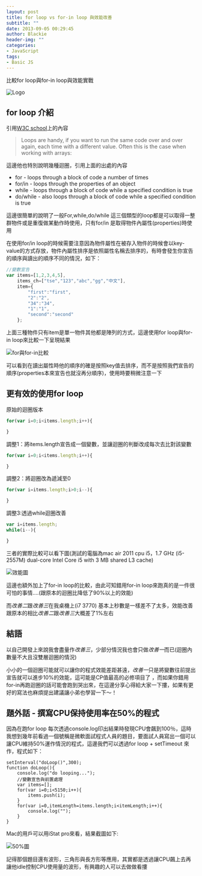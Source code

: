 ```yaml
---
layout: post
title: for loop vs for-in loop 與效能改善
subtitle: ""
date: 2013-09-05 00:29:45
author: Blackie
header-img: ""
categories:
- JavaScript
tags:
- Basic JS
---
```

比較for loop與for-in loop與效能實戰
<!-- More -->

![Logo](1.png)
## for loop 介紹 ##

引用[W3C school](http://www.w3schools.com/js/js_loop_for.asp)上的內容

>Loops are handy, if you want to run the same code over and over again, each time with a different value.
Often this is the case when working with arrays:

這邊他也特別說明幾種迴圈，引用上面的出處的內容

- for - loops through a block of code a number of times
- for/in - loops through the properties of an object
- while - loops through a block of code while a specified condition is true
- do/while - also loops through a block of code while a specified condition is true

這邊很簡單的說明了一般For,while,do/while 這三個類型的loop都是可以取得一整群物件或是重復做某動作時使用，只有for/in 是取得物件內屬性(properties)時使用

在使用for/in loop的時候需要注意因為物件屬性在被存入物件的時候會以key-value的方式存放，物件內屬性排序是依照屬性名稱去排序的，有時會發生你宣告的順序與讀出的順序不同的情況，如下：

```js
//變數宣告
var items=[1,2,3,4,5],
	items_ch=["tse","123","abc","gg","中文"],
	item={
		"first":"first",
		"2":"2",
		"34":"34",
		"1":"1",
		"second":"second"
	};
```

上面三種物件只有item是單一物件其他都是陣列的方式，這邊使用for loop與for-in loop來比較一下呈現結果

![for與for-in比較](3.png)

可以看到在讀出屬性時他的順序的確是按照key值去排序，而不是按照我們宣告的順序(properties本來宣告也就沒再分順序)，使用時要稍微注意一下

## 更有效的使用for loop ##

原始的迴圈版本

```js
for(var i=0;i<items.length;i++){

}
```

調整1：將items.length宣告成一個變數，並讓迴圈的判斷改成每次去比對該變數

```js
for(var i=0;i<items.length;i++){

}
```

調整2：將迴圈改為遞減至0

```js
for(var i=items.length;i>0;i--){

}
```

調整3:透過while迴圈改善

```js
var i=items.length;
while(i--){

}
```

三者的實際比較可以看下圖(測試的電腦為mac air 2011 cpu i5，1.7 GHz (i5-2557M) dual-core Intel Core i5 with 3 MB shared L3 cache)

![效能圖](2.png)

這邊也額外加上了for-in loop的比較，由此可知錯用for-in loop來跑真的是一件很可怕的事情....(跟原本的迴圈比降低了90%以上的效能)

而*改善二*跟*改善三*在我桌機上(i7 3770) 基本上秒數是一樣差不了太多，效能改善跟原本的相比*改善二*跟*改善三*大概差了1%左右

## 結語 ##

以自己開發上來說我會盡量作*改善三*，少部分情況我也會只做*改善一*而已(迴圈內數量不大且沒雙層迴圈的情況)

小小的一個迴圈可能就可以讓你的程式效能差距甚遠，*改善一*只是將變數往前提出宣告就可以進步10%的效能，這可能是CP值最高的必修項目了
，而如果你錯用for-in再跑迴圈的話可能會跑到哭出來，在這邊分享心得給大家一下摟，如果有更好的寫法也麻煩提出建議讓小弟也學習一下～！

## 題外話 - 撰寫CPU保持使用率在50%的程式 ##

因為在跑for loop 每次透過console.log印出結果時發現CPU會飆到100％，這時我想到幾年前看過一個號稱是微軟面試程式人員的題目，要面試人員寫出一個可以讓CPU維持50%運作情況的程式，這邊我們可以透過for loop + setTimeout 來作，程式如下：

	setInterval("doLoop()",300);
	function doLoop(){
		console.log("do looping...");
		//變數宣告與前置處理
		var items=[];
		for(var i=0;i<5150;i++){
			items.push(i);
		}
		for(var i=0,itemLength=items.length;i<itemLength;i++){
			console.log("");
		}
	}

Mac的用戶可以用iStat pro來看，結果截圖如下:

![50%圖](4.png)

記得那個題目還有波形，三角形與長方形等應用，其實都是透過讓CPU飆上去再讓他idle控制CPU使用量的波形，有興趣的人可以去做做看摟
